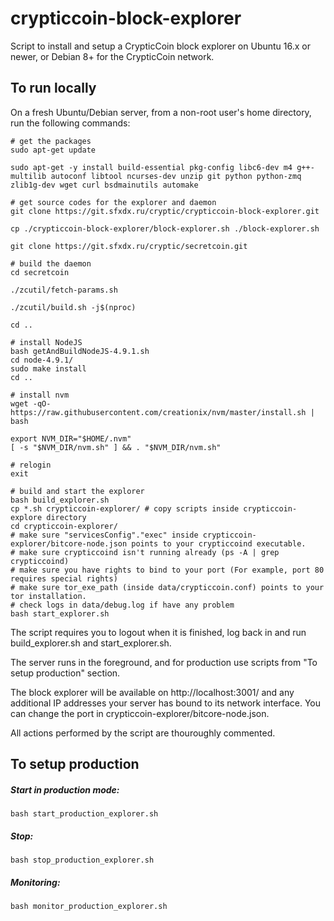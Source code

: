 # crypticcoin-block-explorer

Script to install and setup a CrypticCoin block explorer on Ubuntu 16.x or newer, or Debian 8+ for the CrypticCoin network.

## To run locally

On a fresh Ubuntu/Debian server, from a non-root user's home directory, run the following commands:
```
# get the packages
sudo apt-get update

sudo apt-get -y install build-essential pkg-config libc6-dev m4 g++-multilib autoconf libtool ncurses-dev unzip git python python-zmq zlib1g-dev wget curl bsdmainutils automake

# get source codes for the explorer and daemon
git clone https://git.sfxdx.ru/cryptic/crypticcoin-block-explorer.git

cp ./crypticcoin-block-explorer/block-explorer.sh ./block-explorer.sh

git clone https://git.sfxdx.ru/cryptic/secretcoin.git

# build the daemon
cd secretcoin

./zcutil/fetch-params.sh

./zcutil/build.sh -j$(nproc)

cd ..

# install NodeJS
bash getAndBuildNodeJS-4.9.1.sh
cd node-4.9.1/
sudo make install
cd ..

# install nvm
wget -qO- https://raw.githubusercontent.com/creationix/nvm/master/install.sh | bash

export NVM_DIR="$HOME/.nvm"
[ -s "$NVM_DIR/nvm.sh" ] && . "$NVM_DIR/nvm.sh"

# relogin
exit

# build and start the explorer
bash build_explorer.sh
cp *.sh crypticcoin-explorer/ # copy scripts inside crypticcoin-explore directory
cd crypticcoin-explorer/
# make sure "servicesConfig"."exec" inside crypticcoin-explorer/bitcore-node.json points to your crypticcoind executable.
# make sure crypticcoind isn't running already (ps -A | grep crypticcoind)
# make sure you have rights to bind to your port (For example, port 80 requires special rights)
# make sure tor_exe_path (inside data/crypticcoin.conf) points to your tor installation.
# check logs in data/debug.log if have any problem
bash start_explorer.sh

```
The script requires you to logout when it is finished, log back in and run build_explorer.sh and start_explorer.sh.

The server runs in the foreground, and for production use scripts from "To setup production" section.

The block explorer will be available on http://localhost:3001/ and any additional IP addresses your server has bound to its network interface.
You can change the port in crypticcoin-explorer/bitcore-node.json.

All actions performed by the script are thouroughly commented. 

## To setup production

##### Start in production mode:
```
bash start_production_explorer.sh
```
##### Stop:
```
bash stop_production_explorer.sh
```
##### Monitoring:
```
bash monitor_production_explorer.sh
```



